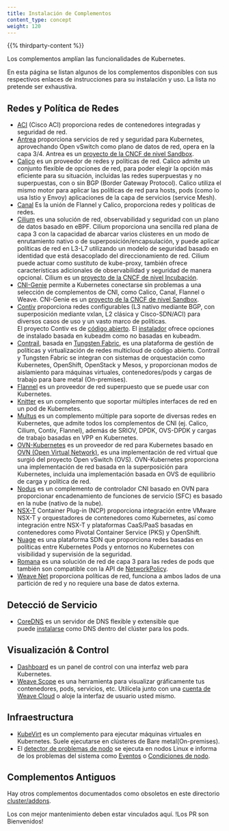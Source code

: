 ```yaml
---
title: Instalación de Complementos 
content_type: concept
weight: 120
---
```


<!-- overview -->

{{% thirdparty-content %}}

Los complementos amplían las funcionalidades de Kubernetes.

En esta página se listan algunos de los complementos disponibles con  sus respectivos enlaces de instrucciones para su  instalación y uso. La lista no pretende ser exhaustiva.

<!-- body -->

## Redes y Política de Redes

* [ACI](https://www.github.com/noironetworks/aci-containers) (Cisco ACI) 
  proporciona redes de contenedores integradas y seguridad de red.
* [Antrea](https://antrea.io/) proporciona servicios de red y seguridad
  para Kubernetes, aprovechando Open vSwitch como plano de datos de red,
  opera en la capa 3/4. Antrea es un [proyecto de la CNCF de nivel Sandbox](https://www.cncf.io/projects/antrea/).
* [Calico](https://www.tigera.io/project-calico/) es un proveedor de redes y 
  políticas de red. Calico admite un conjunto flexible de opciones de red, para 
  poder elegir la opción más eficiente para su situación, incluidas las 
  redes superpuestas y no superpuestas, con o sin BGP (Border Gateway Protocol). 
  Calico utiliza el mismo motor para aplicar las políticas de red para hosts, 
  pods (como lo usa Istio y Envoy) aplicaciones de la capa de servicios (service Mesh). 
* [Canal](https://projectcalico.docs.tigera.io/getting-started/kubernetes/flannel/flannel)
  Es la unión de Flannel y Calico, proporciona redes y políticas de redes.
* [Cilium](https://github.com/cilium/cilium) es una solución de red, observabilidad 
  y seguridad con un plano de datos basado en eBPF. Cilium proporciona una sencilla
   red plana de capa 3 con la capacidad de abarcar varios clústeres en un modo de 
  enrutamiento nativo o de superposición/encapsulación, y puede aplicar políticas
  de red en L3-L7 utilizando un modelo de seguridad basado en identidad que está 
  desacoplado del direccionamiento de red. Cilium puede actuar como sustituto de
  kube-proxy, también ofrece características adicionales de observabilidad y seguridad de manera opcional.
  Cilium es un [proyecto de la CNCF de nivel Incubación](https://www.cncf.io/projects/cilium/).
* [CNI-Genie](https://github.com/cni-genie/CNI-Genie) permite a Kubernetes conectarse 
  sin problemas a una selección de complementos de CNI, como Calico, Canal, Flannel o Weave.
  CNI-Genie es un [proyecto de la CNCF de nivel Sandbox](https://www.cncf.io/projects/cni-genie/).
* [Contiv](https://contivpp.io/) proporciona redes configurables (L3 nativo mediante BGP,
  con superposición mediante vxlan, L2 clásica y Cisco-SDN/ACI) para diversos casos de uso 
  y un vasto marco de políticas.  
  El proyecto Contiv es de  [código abierto](https://github.com/contiv).
  El [instalador](https://github.com/contiv/install) ofrece opciones de instalado basada en kubeadm como no basadas en kubeadm.
* [Contrail](https://www.juniper.net/us/en/products-services/sdn/contrail/contrail-networking/),
  basada en [Tungsten Fabric](https://tungsten.io), es una plataforma de gestión de políticas y
  virtualización de redes multicloud de código abierto. Contrail y Tungsten Fabric se integran
  con sistemas de orquestación como Kubernetes, OpenShift, OpenStack y Mesos, y proporcionan modos
  de aislamiento para máquinas virtuales, contenedores/pods y cargas de trabajo para bare metal (On-premises).
* [Flannel](https://github.com/flannel-io/flannel#deploying-flannel-manually) es un
  proveedor de red superpuesto que se puede usar con Kubernetes.
* [Knitter](https://github.com/ZTE/Knitter/) es un complemento que 
  soportar múltiples interfaces de red en un pod de Kubernetes.
* [Multus](https://github.com/k8snetworkplumbingwg/multus-cni) es un complemento múltiple para 
  soporte de diversas redes en Kubernetes, que admite todos los complementos de CNI 
  (ej. Calico, Cilium, Contiv, Flannel), además de SRIOV, DPDK, OVS-DPDK y cargas de 
  trabajo basadas en VPP en Kubernetes.
* [OVN-Kubernetes](https://github.com/ovn-org/ovn-kubernetes/) es un proveedor de red 
  para Kubernetes basado en [OVN (Open Virtual Network)](https://github.com/ovn-org/ovn/),
  es una implementación de red virtual que surgió del proyecto Open vSwitch (OVS). 
  OVN-Kubernetes proporciona una implementación de red basada en la superposición para Kubernetes,
  incluida una implementación basada en OVS de equilibrio de carga y política de red.
* [Nodus](https://github.com/akraino-edge-stack/icn-nodus) es un complemento de controlador CNI 
  basado en OVN para proporcionar encadenamiento de funciones de servicio (SFC) es basado en la nube (nativo de la nube).
* [NSX-T](https://docs.vmware.com/en/VMware-NSX-T-Data-Center/index.html)  Container Plug-in (NCP)
  proporciona integración entre VMware NSX-T y orquestadores de contenedores como
  Kubernetes, así como integración entre NSX-T y plataformas CaaS/PaaS basadas 
  en contenedores como Pivotal Container Service (PKS) y OpenShift.
* [Nuage](https://github.com/nuagenetworks/nuage-kubernetes/blob/v5.1.1-1/docs/kubernetes-1-installation.rst)
  es una plataforma SDN que proporciona redes basadas en políticas entre Kubernetes 
  Pods y entornos no Kubernetes con visibilidad y supervisión de la seguridad.
* [Romana](https://github.com/romana) es una solución de red de capa 3 para las redes de pods
  que también son compatible con la API de [NetworkPolicy](/docs/concepts/services-networking/network-policies/).
* [Weave Net](https://www.weave.works/docs/net/latest/kubernetes/kube-addon/)
  proporciona políticas de red, funciona a ambos lados de una partición de 
  red y no requiere una base de datos externa.

## Detecció de Servicio 

* [CoreDNS](https://coredns.io) es un servidor de DNS flexible y extensible que  
  puede [instalarse](https://github.com/coredns/deployment/tree/master/kubernetes)
  como DNS dentro del clúster para los pods.

## Visualización &amp; Control

* [Dashboard](https://github.com/kubernetes/dashboard#kubernetes-dashboard)
  es un panel de control con una interfaz web para Kubernetes.
* [Weave Scope](https://www.weave.works/documentation/scope-latest-installing/#k8s)
  es una herramienta para visualizar gráficamente tus contenedores, pods, servicios, etc. 
  Utilícela junto con una [cuenta de Weave Cloud](https://cloud.weave.works/)
  o aloje la interfaz de usuario usted mismo.

## Infraestructura

* [KubeVirt](https://kubevirt.io/user-guide/#/installation/installation) es un complemento 
  para ejecutar máquinas virtuales en Kubernetes. Suele ejecutarse en clústeres de Bare metal(On-premises).
* El
  [detector de problemas de nodo](https://github.com/kubernetes/node-problem-detector)
  se ejecuta en nodos Linux e informa de los problemas del sistema como 
  [Eventos](/docs/reference/kubernetes-api/cluster-resources/event-v1/) o
  [Condiciones de nodo](/docs/concepts/architecture/nodes/#condition).

## Complementos Antiguos

Hay otros complementos documentados como obsoletos en este directorio 
[cluster/addons](https://git.k8s.io/kubernetes/cluster/addons).

Los con mejor mantenimiento deben estar vinculados aquí. !Los PR son Bienvenidos!